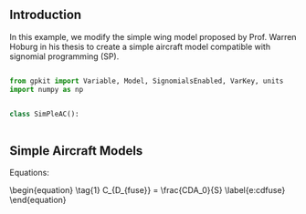 Introduction
-------------------------

In this example, we modify the simple wing model proposed by Prof. Warren Hoburg in his thesis to create a simple aircraft model compatible with signomial programming (SP). 

```python

from gpkit import Variable, Model, SignomialsEnabled, VarKey, units
import numpy as np


class SimPleAC():
 
```


Simple Aircraft Models 
--------------------------

Equations:


\begin{equation}
\tag{1}
    C_{D_{fuse}} = \frac{CDA_0}{S}
\label{e:cdfuse}
\end{equation}



